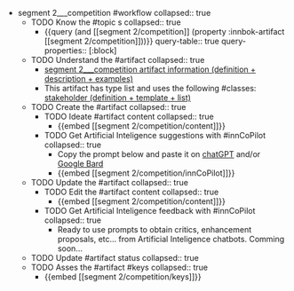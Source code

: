 
- segment 2___competition #workflow
   collapsed:: true
  - TODO Know the #topic s
    collapsed:: true
    - {{query (and [[segment 2/competition]] (property :innbok-artifact [[segment 2/competition]]))}}
      query-table:: true
      query-properties:: [:block]
  - TODO Understand the #artifact
    collapsed:: true
    - [segment 2___competition artifact information (definition + description + examples)](https://go.innbok.com/#/page/innBoK%2Fsegment-%28id%29%2Fcompetition%2Finfo)
    - This artifact has type list and uses the following #classes: [stakeholder (definition + template + list)](https://go.innbok.com/#/page/innBoK%2Fclass%2Fstakeholder)
  - TODO Create the #artifact
     collapsed:: true
    - TODO Ideate #artifact content
      collapsed:: true
      - {{embed [[segment 2/competition/content]]}}
    - TODO Get Artificial Inteligence suggestions with #innCoPilot
      collapsed:: true
      - Copy the prompt below and paste it on [chatGPT](https://chat.openai.com) and/or [Google Bard](https://bard.google.com/chat)
      - {{embed [[segment 2/competition/innCoPilot]]}}
  - TODO Update the #artifact
    collapsed:: true
    - TODO Edit the #artifact content
     collapsed:: true
      - {{embed [[segment 2/competition/content]]}}
    - TODO Get Artificial Inteligence feedback with #innCoPilot
      collapsed:: true
      - Ready to use prompts to obtain critics, enhancement proposals, etc... from Artificial Inteligence chatbots. Comming soon...
  - TODO Update #artifact status
    collapsed:: true
  - TODO Asses the #artifact #keys
    collapsed:: true
    - {{embed [[segment 2/competition/keys]]}}



